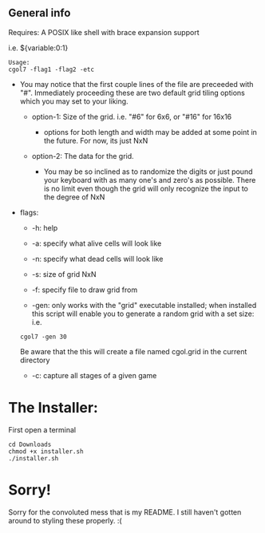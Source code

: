 ## General info
Requires: A POSIX like shell with brace expansion support

i.e. ${variable:0:1}
```
Usage:
cgol7 -flag1 -flag2 -etc
```

* You may notice that the first couple lines of the file are preceeded with "#". Immediately proceeding these are two default grid tiling options which you may set to your liking.

  * option-1: Size of the grid. i.e. "#6" for 6x6, or "#16" for 16x16
  
     * options for both length and width may be added at some point in the future. For now, its just NxN

  * option-2: The data for the grid.
  
     * You may be so inclined as to randomize the digits or just pound your keyboard with as many one's and zero's as possible. There is no limit even though the grid will only recognize the input to the degree of NxN

* flags:

  * -h: help
  
  * -a: specify what alive cells will look like
  
  * -n: specify what dead cells will look like
  
  * -s: size of grid NxN
  
  * -f: specify file to draw grid from
  
  * -gen: only works with the "grid" executable installed; when installed this script will enable you to generate a random grid with a set size: i.e. 
  ```
  cgol7 -gen 30
  ```
  Be aware that the this will create a file named cgol.grid in the current directory
  
  * -c: capture all stages of a given game

# The Installer:

First open a terminal

```
cd Downloads
chmod +x installer.sh
./installer.sh
```

# Sorry!
Sorry for the convoluted mess that is my README. I still haven't gotten around to styling these properly. :(
